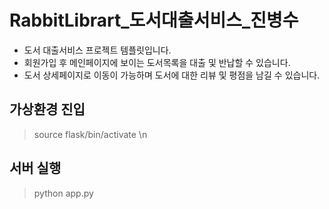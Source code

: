# RabbitLibrart_도서대출서비스_진병수

- 도서 대출서비스 프로젝트 템플릿입니다.
- 회원가입 후 메인페이지에 보이는 도서목록을 대출 및 반납할 수 있습니다.
- 도서 상세페이지로 이동이 가능하며 도서에 대한 리뷰 및 평점을 남길 수 있습니다.

## 가상환경 진입
> source flask/bin/activate
\n
## 서버 실행
> python app.py
